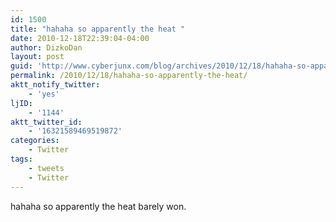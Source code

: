 ```yaml
---
id: 1500
title: "hahaha so apparently the heat "
date: 2010-12-18T22:39:04-04:00
author: DizkoDan
layout: post
guid: 'http://www.cyberjunx.com/blog/archives/2010/12/18/hahaha-so-apparently-the-heat/'
permalink: /2010/12/18/hahaha-so-apparently-the-heat/
aktt_notify_twitter:
    - 'yes'
ljID:
    - '1144'
aktt_twitter_id:
    - '16321589469519872'
categories:
    - Twitter
tags:
    - tweets
    - Twitter
---
```


hahaha so apparently the heat barely won.